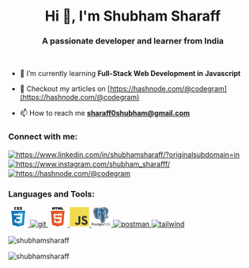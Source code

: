<h1 align="center">Hi 👋, I'm Shubham Sharaff</h1>
<h3 align="center">A passionate developer and learner from India</h3>
<img align="center" width="400"
  src="https://encrypted-tbn0.gstatic.com/images?q=tbn:ANd9GcScjsjAJunJZqpWicvVxMlkwPcjC6gqJ1sw2sc48MivJRiSXCnayGXjw3UTrEeEDrBNseQ&usqp=CAU"
  alt=""
/>

- 🌱 I’m currently learning **Full-Stack Web Development in Javascript**

- 📝 Checkout my articles on [https://hashnode.com/@codegram](https://hashnode.com/@codegram)

- 📫 How to reach me **sharaff0shubham@gmail.com**

<h3 align="left">Connect with me:</h3>
<p align="left">
<a href="https://linkedin.com/in/https://www.linkedin.com/in/shubhamsharaff/?originalsubdomain=in" target="_blank"><img align="center" src="https://raw.githubusercontent.com/rahuldkjain/github-profile-readme-generator/master/src/images/icons/Social/linked-in-alt.svg" alt="https://www.linkedin.com/in/shubhamsharaff/?originalsubdomain=in" height="30" width="40" /></a>
<a href="https://www.instagram.com/shubham_sharafff/" target="_blank"><img align="center" src="https://raw.githubusercontent.com/rahuldkjain/github-profile-readme-generator/master/src/images/icons/Social/instagram.svg" alt="https://www.instagram.com/shubham_sharafff/" height="30" width="40" /></a>
<a href="https://hashnode.com/https://hashnode.com/@codegram" target="_blank"><img align="center" src="https://raw.githubusercontent.com/rahuldkjain/github-profile-readme-generator/master/src/images/icons/Social/hashnode.svg" alt="https://hashnode.com/@codegram" height="30" width="40" /></a>
</p>

<h3 align="left">Languages and Tools:</h3>
<p align="left"> <a href="https://www.w3schools.com/css/" target="_blank" rel="noreferrer"> <img src="https://raw.githubusercontent.com/devicons/devicon/master/icons/css3/css3-original-wordmark.svg" alt="css3" width="40" height="40"/> </a> <a href="https://git-scm.com/" target="_blank" rel="noreferrer"> <img src="https://www.vectorlogo.zone/logos/git-scm/git-scm-icon.svg" alt="git" width="40" height="40"/> </a> <a href="https://www.w3.org/html/" target="_blank" rel="noreferrer"> <img src="https://raw.githubusercontent.com/devicons/devicon/master/icons/html5/html5-original-wordmark.svg" alt="html5" width="40" height="40"/> </a> <a href="https://developer.mozilla.org/en-US/docs/Web/JavaScript" target="_blank" rel="noreferrer"> <img src="https://raw.githubusercontent.com/devicons/devicon/master/icons/javascript/javascript-original.svg" alt="javascript" width="40" height="40"/> </a> <a href="https://www.postgresql.org" target="_blank" rel="noreferrer"> <img src="https://raw.githubusercontent.com/devicons/devicon/master/icons/postgresql/postgresql-original-wordmark.svg" alt="postgresql" width="40" height="40"/> </a> <a href="https://postman.com" target="_blank" rel="noreferrer"> <img src="https://www.vectorlogo.zone/logos/getpostman/getpostman-icon.svg" alt="postman" width="40" height="40"/> </a> <a href="https://tailwindcss.com/" target="_blank" rel="noreferrer"> <img src="https://www.vectorlogo.zone/logos/tailwindcss/tailwindcss-icon.svg" alt="tailwind" width="40" height="40"/> </a> </p>

<p><img align="center" src="https://github-readme-stats.vercel.app/api/top-langs?username=shubhamsharaff&show_icons=true&locale=en&layout=compact" alt="shubhamsharaff" /></p>

<p><img align="center" src="https://github-readme-streak-stats.herokuapp.com/?user=shubhamsharaff&" alt="shubhamsharaff" /></p>
